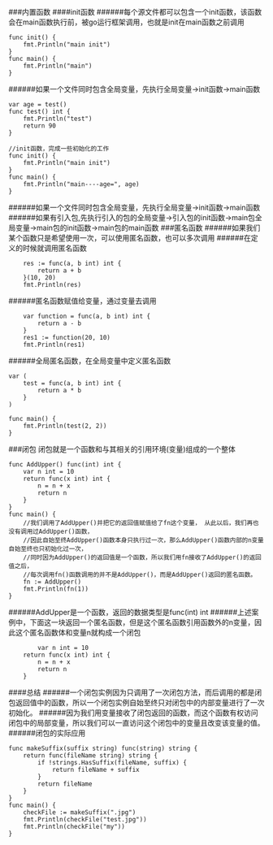 ###内置函数
####init函数
######每个源文件都可以包含一个init函数，该函数会在main函数执行前，被go运行框架调用，也就是init在main函数之前调用
```//init函数，完成一些初始化的工作
func init() {
	fmt.Println("main init")
}
func main() {
	fmt.Println("main")
}
```
######如果一个文件同时包含全局变量，先执行全局变量->init函数->main函数
```
var age = test()
func test() int {
	fmt.Println("test")
	return 90
}

//init函数，完成一些初始化的工作
func init() {
	fmt.Println("main init")
}
func main() {
	fmt.Println("main----age=", age)
}
```
######如果一个文件同时包含全局变量，先执行全局变量->init函数->main函数
######如果有引入包,先执行引入的包的全局变量->引入包的init函数->main包全局变量->main包的init函数->main包的main函数
###匿名函数
######如果我们某个函数只是希望使用一次，可以使用匿名函数，也可以多次调用
######在定义的时候就调用匿名函数
```
	res := func(a, b int) int {
		return a + b
	}(10, 20)
	fmt.Println(res)
```
######匿名函数赋值给变量，通过变量去调用
```
	var function = func(a, b int) int {
		return a - b
	}
	res1 := function(20, 10)
	fmt.Println(res1)
```
######全局匿名函数，在全局变量中定义匿名函数
```
var (
	test = func(a, b int) int {
		return a * b
	}
)

func main() {
	fmt.Println(test(2, 2))
}
```
###闭包
闭包就是一个函数和与其相关的引用环境(变量)组成的一个整体
```
func AddUpper() func(int) int {
	var n int = 10
	return func(x int) int {
		n = n + x
		return n
	}
}
func main() {
	//我们调用了AddUpper()并把它的返回值赋值给了fn这个变量， 从此以后，我们再也没有调用过AddUpper()函数，
	//因此自始至终AddUpper()函数本身只执行过一次，那么AddUpper()函数内部的n变量自始至终也只初始化过一次，
	//同时因为AddUpper()的返回值是一个函数，所以我们用fn接收了AddUpper()的返回值之后，
	//每次调用fn()函数调用的并不是AddUpper()，而是AddUpper()返回的匿名函数。
	fn := AddUpper()
	fmt.Println(fn(1))
}
```
######AddUpper是一个函数，返回的数据类型是func(int) int
######上述案例中，下面这一块返回一个匿名函数，但是这个匿名函数引用函数外的n变量，因此这个匿名函数体和变量n就构成一个闭包
```
        var n int = 10
	return func(x int) int {
		n = n + x
		return n
	}

```
####总结
######一个闭包实例因为只调用了一次闭包方法，而后调用的都是闭包返回值中的函数，所以一个闭包实例自始至终只对闭包中的内部变量进行了一次初始化。
######因为我们用变量接收了闭包返回的函数，而这个函数有权访问闭包中的局部变量，所以我们可以一直访问这个闭包中的变量且改变该变量的值。
######闭包的实际应用
```
func makeSuffix(suffix string) func(string) string {
	return func(fileName string) string {
		if !strings.HasSuffix(fileName, suffix) {
			return fileName + suffix
		}
		return fileName
	}
}
func main() {
	checkFile := makeSuffix(".jpg")
	fmt.Println(checkFile("test.jpg"))
	fmt.Println(checkFile("my"))
}
```    
